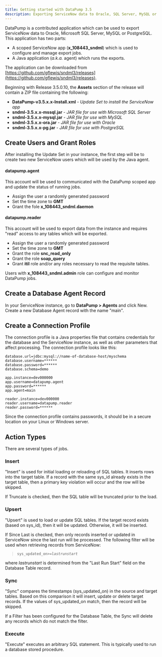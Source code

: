 ```yaml
---
title: Getting started with DataPump 3.5
description: Exporting ServiceNow data to Oracle, SQL Server, MySQL or PostgreSQL with SNDML 3.5 and the DataPump App
---
```


DataPump is a contributed application which can be used to export ServiceNow data to Oracle, Microsoft SQL Server, MySQL or PostgreSQL. This application has two parts:

* A scoped ServiceNow app (**x_108443_sndml**) which is used to configure and manage export jobs. 
* A Java application (_a.k.a._ agent) which runs the exports. 

The application can be downloaded from [https://github.com/gflewis/sndml3/releases](https://github.com/gflewis/sndml3/releases).

Beginning with Release 3.5.0.10, the **Assets** section of the release will contain 
a ZIP file containing the following:
* **DataPump-v3.5.x.x-Install.xml** - _Update Set to install the ServiceNow app_
* **sndml-3.5.x.x-mssql.jar** - _JAR file for use with Microsoft SQL Server_
* **sndml-3.5.x.x-mysql.jar** - _JAR file for use with MySQL_
* **sndml-3.5.x.x-ora.jar** - _JAR file for use with Oracle_
* **sndml-3.5.x.x-pg.jar** - _JAR file for use with PostgreSQL_

## Create Users and Grant Roles

After installing the Update Set in your instance, 
the first step will be to create two new ServiceNow users 
which will be used by the Java agent.

#### datapump.agent
This account will be used to communicated with the DataPump scoped app 
and update the status of running jobs.
* Assign the user a randomly generated password
* Set the time zone to **GMT**
* Grant the fole **x_108443_sndml.daemon**

#### datapump.reader
This account will be used to export data from the instance
and requires "read" access to any tables which will be exported.
* Assign the user a randomly generated password
* Set the time zone to **GMT**
* Grant the role **snc_read_only**
* Grant the role **soap_query**
* Grant **itil** role and/or any roles necessary to read the requisite tables.

Users with **x_108443_sndml.admin** role can configure and monitor DataPump jobs.

## Create a Database Agent Record

In your ServiceNow instance, go to **DataPump > Agents** and click New. Create a new Database Agent record with the name "main".

## Create a Connection Profile

The connection profile is a Java properties file that contains 
credentials for the database and the ServiceNow instance, 
as well as other parameters that affect processing. 
The connection profile looks like this:

```
database.url=jdbc:mysql://name-of-database-host/myschema
database.username=******
database.password=******
database.schema=demo

app.instance=dev000000
app.username=datapump.agent
app.password=******
app.agent=main

reader.instance=dev000000
reader.username=datapump.reader
reader.password=******
```
Since the connection profile contains passwords, 
it should be in a secure location on your Linux or Windows server.

## Action Types
There are several types of jobs.

### Insert
"Insert" is used for initial loading or reloading of SQL tables. 
It inserts rows into the target table. 
If a record with the same sys_id already exists in the target table, 
then a primary key violation will occur and the row will be skipped.

If Truncate is checked, then the SQL table will be truncated prior to the load.

### Upsert
"Upsert" is used to load or update SQL tables. 
If the target record exists (based on sys_id), then it will be updated. 
Otherwise, it will be inserted.

If Since Last is checked, then only records inserted or updated in ServiceNow since the last run 
will be processed. The following filter will be used when retrieving records from ServiceNow:

> <code>sys_updated_on>=<i>lastrunstart</i></code>

where 
_lastrunstart_ 
is determined from the "Last Run Start" field on the Database Table record.

### Sync
"Sync" compares the timestamps (sys_updated_on) in the source and target tables. 
Based on this comparison it will insert, update or delete target records. 
If the values of sys_updated_on match, then the record will be skipped.

If a Filter has been configured for the Database Table, 
the Sync will delete any records which do not match the filter.

### Execute
"Execute" executes an arbitrary SQL statement. This is typically used to run a database stored procedure.


